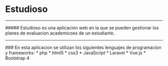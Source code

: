 # Estudioso
<hr>
##### Estudioso es una aplicacion web en la que se pueden gestionar los planes de evaluacion academicoes de un estudiante.
<hr>
### En esta aplicacion se utilizan los siguientes lenguajes de programacion y frameworks:
* php
* html5
* css3
* JavaScript
* Laravel
* Vue.js
* Bootstrap 4